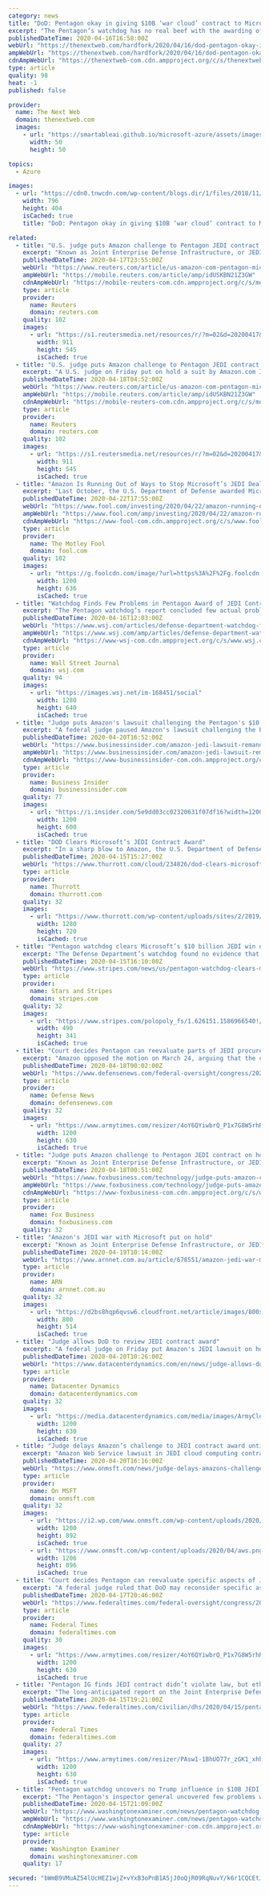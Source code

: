 ```yaml
---
category: news
title: "DoD: Pentagon okay in giving $10B ‘war cloud’ contract to Microsoft over Amazon"
excerpt: "The Pentagon’s watchdog has no real beef with the awarding of a $10 billion ‘war cloud’ contract to Microsoft over Amazon, despite admitting it can’t completely prove that Trump‘s White House didn’t interfere. In a massive 313-page report released Wednesday, the Defense Department‘s (DoD) inspector general deemed the contract’s ..."
publishedDateTime: 2020-04-16T16:58:00Z
webUrl: "https://thenextweb.com/hardfork/2020/04/16/dod-pentagon-okay-in-giving-10b-war-cloud-contract-to-microsoft-over-amazon/"
ampWebUrl: "https://thenextweb.com/hardfork/2020/04/16/dod-pentagon-okay-in-giving-10b-war-cloud-contract-to-microsoft-over-amazon/amp/"
cdnAmpWebUrl: "https://thenextweb-com.cdn.ampproject.org/c/s/thenextweb.com/hardfork/2020/04/16/dod-pentagon-okay-in-giving-10b-war-cloud-contract-to-microsoft-over-amazon/amp/"
type: article
quality: 98
heat: -1
published: false

provider:
  name: The Next Web
  domain: thenextweb.com
  images:
    - url: "https://smartableai.github.io/microsoft-azure/assets/images/organizations/thenextweb.com-50x50.jpg"
      width: 50
      height: 50

topics:
  - Azure

images:
  - url: "https://cdn0.tnwcdn.com/wp-content/blogs.dir/1/files/2018/11/Amazon-cloud-796x404.jpg"
    width: 796
    height: 404
    isCached: true
    title: "DoD: Pentagon okay in giving $10B ‘war cloud’ contract to Microsoft over Amazon"

related:
  - title: "U.S. judge puts Amazon challenge to Pentagon JEDI contract on hold"
    excerpt: "Known as Joint Enterprise Defense Infrastructure, or JEDI, the cloud computing contract is intended ... namely “the merits of its argument that the DOD improperly evaluated” Microsoft’s data storage in one price scenario. She said Amazon is likely ..."
    publishedDateTime: 2020-04-17T23:55:00Z
    webUrl: "https://www.reuters.com/article/us-amazon-com-pentagon-microsoft/u-s-judge-puts-amazon-challenge-to-pentagon-jedi-contract-on-hold-idUSKBN21Z3GW?feedType=RSS&feedName=businessNews"
    ampWebUrl: "https://mobile.reuters.com/article/amp/idUSKBN21Z3GW"
    cdnAmpWebUrl: "https://mobile-reuters-com.cdn.ampproject.org/c/s/mobile.reuters.com/article/amp/idUSKBN21Z3GW"
    type: article
    provider:
      name: Reuters
      domain: reuters.com
    quality: 102
    images:
      - url: "https://s1.reutersmedia.net/resources/r/?m=02&d=20200417&t=2&i=1515553285&w=&fh=545px&fw=&ll=&pl=&sq=&r=LYNXMPEG3G2CA"
        width: 911
        height: 545
        isCached: true
  - title: "U.S. judge puts Amazon challenge to Pentagon JEDI contract on hold"
    excerpt: "A U.S. judge on Friday put on hold a suit by Amazon.com Inc (AMZN.O) challenging the Pentagon’s decision to award a $10 billion contract to Microsoft Corp (MSFT.O). Judge Patricia E. Campbell-Smith granted the Pentagon’s request to halt further action on the lawsuit to allow the military to reconsider aspects of the decision being challenged by Amazon,"
    publishedDateTime: 2020-04-18T04:52:00Z
    webUrl: "https://www.reuters.com/article/us-amazon-com-pentagon-microsoft-idUSKBN21Z3GW"
    ampWebUrl: "https://mobile.reuters.com/article/amp/idUSKBN21Z3GW"
    cdnAmpWebUrl: "https://mobile-reuters-com.cdn.ampproject.org/c/s/mobile.reuters.com/article/amp/idUSKBN21Z3GW"
    type: article
    provider:
      name: Reuters
      domain: reuters.com
    quality: 102
    images:
      - url: "https://s1.reutersmedia.net/resources/r/?m=02&d=20200417&t=2&i=1515553285&w=&fh=545px&fw=&ll=&pl=&sq=&r=LYNXMPEG3G2CA"
        width: 911
        height: 545
        isCached: true
  - title: "Amazon Is Running Out of Ways to Stop Microsoft’s JEDI Deal"
    excerpt: "Last October, the U.S. Department of Defense awarded Microsoft (NASDAQ:MSFT) its coveted Joint Enterprise Defense Infrastructure (JEDI) cloud contract. The deal, which will be worth up to $10 billion over the next 10 years, allows Microsoft to provide cloud infrastructure services for the Pentagon's business and mission operations. The JEDI ..."
    publishedDateTime: 2020-04-22T17:55:00Z
    webUrl: "https://www.fool.com/investing/2020/04/22/amazon-running-out-ways-stop-microsoft-jedi-deal.aspx"
    ampWebUrl: "https://www.fool.com/amp/investing/2020/04/22/amazon-running-out-ways-stop-microsoft-jedi-deal.aspx"
    cdnAmpWebUrl: "https://www-fool-com.cdn.ampproject.org/c/s/www.fool.com/amp/investing/2020/04/22/amazon-running-out-ways-stop-microsoft-jedi-deal.aspx"
    type: article
    provider:
      name: The Motley Fool
      domain: fool.com
    quality: 102
    images:
      - url: "https://g.foolcdn.com/image/?url=https%3A%2F%2Fg.foolcdn.com%2Feditorial%2Fimages%2F569046%2Fgettyimages-529769841.jpg&w=1200&op=resize"
        width: 1200
        height: 636
        isCached: true
  - title: "Watchdog Finds Few Problems in Pentagon Award of JEDI Contract to Microsoft Over Amazon"
    excerpt: "The Pentagon watchdog’s report concluded few actual problems occurred in awarding the hotly disputed JEDI cloud-computing contract, in a victory for Microsoft."
    publishedDateTime: 2020-04-16T12:03:00Z
    webUrl: "https://www.wsj.com/articles/defense-department-watchdog-finds-few-problems-in-awarding-jedi-contract-to-microsoft-over-amazon-11586960694"
    ampWebUrl: "https://www.wsj.com/amp/articles/defense-department-watchdog-finds-few-problems-in-awarding-jedi-contract-to-microsoft-over-amazon-11586960694"
    cdnAmpWebUrl: "https://www-wsj-com.cdn.ampproject.org/c/s/www.wsj.com/amp/articles/defense-department-watchdog-finds-few-problems-in-awarding-jedi-contract-to-microsoft-over-amazon-11586960694"
    type: article
    provider:
      name: Wall Street Journal
      domain: wsj.com
    quality: 94
    images:
      - url: "https://images.wsj.net/im-168451/social"
        width: 1280
        height: 640
        isCached: true
  - title: "Judge puts Amazon's lawsuit challenging the Pentagon's $10 billion cloud contract award to Microsoft on hold until August"
    excerpt: "A federal judge paused Amazon's lawsuit challenging the Pentagon's decision to award a $10 billion Pentagon cloud computing contract to Microsoft."
    publishedDateTime: 2020-04-20T16:52:00Z
    webUrl: "https://www.businessinsider.com/amazon-jedi-lawsuit-remand-microsoft-2020-4"
    ampWebUrl: "https://www.businessinsider.com/amazon-jedi-lawsuit-remand-microsoft-2020-4?amp"
    cdnAmpWebUrl: "https://www-businessinsider-com.cdn.ampproject.org/c/s/www.businessinsider.com/amazon-jedi-lawsuit-remand-microsoft-2020-4?amp"
    type: article
    provider:
      name: Business Insider
      domain: businessinsider.com
    quality: 77
    images:
      - url: "https://i.insider.com/5e9dd03cc02320631f07df16?width=1200&format=jpeg"
        width: 1200
        height: 600
        isCached: true
  - title: "DOD Clears Microsoft’s JEDI Contract Award"
    excerpt: "In a sharp blow to Amazon, the U.S. Department of Defense found that Microsoft’s $10 billion Joint Enterprise Defense Infrastructure (JEDI) contract award was correct after an extensive review. “We believe the evidence we received showed that the DOD personnel who evaluated the contract proposals and awarded Microsoft the JEDI Cloud ..."
    publishedDateTime: 2020-04-15T15:27:00Z
    webUrl: "https://www.thurrott.com/cloud/234826/dod-clears-microsofts-jedi-contract-award"
    type: article
    provider:
      name: Thurrott
      domain: thurrott.com
    quality: 32
    images:
      - url: "https://www.thurrott.com/wp-content/uploads/sites/2/2019/10/us-pentagon.jpg"
        width: 1280
        height: 720
        isCached: true
  - title: "Pentagon watchdog clears Microsoft’s $10 billion JEDI win over Amazon"
    excerpt: "The Defense Department’s watchdog found no evidence that the Pentagon’s controversial decision to award a $10 billion cloud-computing contract to Microsoft was the result of interference from President Donald Trump,"
    publishedDateTime: 2020-04-15T16:10:00Z
    webUrl: "https://www.stripes.com/news/us/pentagon-watchdog-clears-microsoft-s-10-billion-jedi-win-over-amazon-1.626150"
    type: article
    provider:
      name: Stars and Stripes
      domain: stripes.com
    quality: 32
    images:
      - url: "https://www.stripes.com/polopoly_fs/1.626151.1586966540!/image/image.jpg_gen/derivatives/landscape_490/image.jpg"
        width: 490
        height: 341
        isCached: true
  - title: "Court decides Pentagon can reevaluate parts of JEDI procurement"
    excerpt: "Amazon opposed the motion on March 24, arguing that the corrective action proposed by the department would “preserve\" Microsoft’s award. Microsoft won the controversial contract over Amazon in October 2019. In a statement, Defense Department spokesperson Lt. Col. Robert Carver said the department was “pleased” and will initiate correcti ..."
    publishedDateTime: 2020-04-18T00:02:00Z
    webUrl: "https://www.defensenews.com/federal-oversight/congress/2020/04/17/court-decides-pentagon-can-reevaluate-specific-aspects-of-jedi-procurement/"
    type: article
    provider:
      name: Defense News
      domain: defensenews.com
    quality: 32
    images:
      - url: "https://www.armytimes.com/resizer/4oY6QYiwbrQ_P1x7G8W5rhRChq4=/1200x630/filters:quality(100)/arc-anglerfish-arc2-prod-mco.s3.amazonaws.com/public/YF6HUO4ZSVD2HL4ULQM3SV46UM.jpg"
        width: 1200
        height: 630
        isCached: true
  - title: "Judge puts Amazon challenge to Pentagon JEDI contract on hold"
    excerpt: "Known as Joint Enterprise Defense Infrastructure, or JEDI, the cloud computing contract is intended to give the military better access to data and technology from remote locations."
    publishedDateTime: 2020-04-18T00:51:00Z
    webUrl: "https://www.foxbusiness.com/technology/judge-puts-amazon-challenge-to-pentagon-jedi-contract-on-hold"
    ampWebUrl: "https://www.foxbusiness.com/technology/judge-puts-amazon-challenge-to-pentagon-jedi-contract-on-hold.amp"
    cdnAmpWebUrl: "https://www-foxbusiness-com.cdn.ampproject.org/c/s/www.foxbusiness.com/technology/judge-puts-amazon-challenge-to-pentagon-jedi-contract-on-hold.amp"
    type: article
    provider:
      name: Fox Business
      domain: foxbusiness.com
    quality: 32
  - title: "Amazon's JEDI war with Microsoft put on hold"
    excerpt: "Known as Joint Enterprise Defense Infrastructure, or JEDI, the cloud computing contract is intended to give the military ... namely \"the merits of its argument that the DOD [Department of Defense] improperly evaluated\" Microsoft's data storage in one price scenario. She said Amazon is likely to show that Microsoft's scenario was not ..."
    publishedDateTime: 2020-04-19T10:14:00Z
    webUrl: "https://www.arnnet.com.au/article/678551/amazon-jedi-war-microsoft-put-hold/"
    type: article
    provider:
      name: ARN
      domain: arnnet.com.au
    quality: 32
    images:
      - url: "https://d2bs8hqp6qvsw6.cloudfront.net/article/images/800x800/promoted_content/promo/pentagon.jpg"
        width: 800
        height: 514
        isCached: true
  - title: "Judge allows DoD to review JEDI contract award"
    excerpt: "A federal judge on Friday put Amazon's JEDI lawsuit on hold to allow the Department of Defense to review the major military cloud contract. The Joint Enterprise Defense Infrastructure contract was awarded to Microsoft in October, but Amazon claims the decision was full of \"egregious errors\" due to \"improper pressure from President Donald Trump ..."
    publishedDateTime: 2020-04-20T10:26:00Z
    webUrl: "https://www.datacenterdynamics.com/en/news/judge-allows-dod-review-jedi-contract-award/"
    type: article
    provider:
      name: Datacenter Dynamics
      domain: datacenterdynamics.com
    quality: 32
    images:
      - url: "https://media.datacenterdynamics.com/media/images/ArmyCloud.2e16d0ba.fill-1200x630.jpg"
        width: 1200
        height: 630
        isCached: true
  - title: "Judge delays Amazon’s challenge to JEDI contract award until August"
    excerpt: "Amazon Web Service lawsuit in JEDI cloud computing contract dispute put on hold pending further review by the Pentagon"
    publishedDateTime: 2020-04-20T16:16:00Z
    webUrl: "https://www.onmsft.com/news/judge-delays-amazons-challenge-to-jedi-contract-award-until-august"
    type: article
    provider:
      name: On MSFT
      domain: onmsft.com
    quality: 32
    images:
      - url: "https://i2.wp.com/www.onmsft.com/wp-content/uploads/2020/04/aws.png?fit=1200%2C892&ssl=1"
        width: 1200
        height: 892
        isCached: true
      - url: "https://www.onmsft.com/wp-content/uploads/2020/04/aws.png"
        width: 1206
        height: 896
        isCached: true
  - title: "Court decides Pentagon can reevaluate specific aspects of JEDI procurement"
    excerpt: "A federal judge ruled that DoD may reconsider specific aspects of the JEDI cloud. (moodboard) A federal judge will allow the DoD to reconsider ... Amazon opposed the motion on March 24, arguing that the corrective action proposed by the department would “preserve\" Microsoft’s award. Microsoft won the controversial contract over Amazon ..."
    publishedDateTime: 2020-04-17T20:46:00Z
    webUrl: "https://www.federaltimes.com/federal-oversight/congress/2020/04/17/court-decides-pentagon-can-reevaluate-specific-aspects-of-jedi-procurement/"
    type: article
    provider:
      name: Federal Times
      domain: federaltimes.com
    quality: 30
    images:
      - url: "https://www.armytimes.com/resizer/4oY6QYiwbrQ_P1x7G8W5rhRChq4=/1200x630/filters:quality(100)/arc-anglerfish-arc2-prod-mco.s3.amazonaws.com/public/YF6HUO4ZSVD2HL4ULQM3SV46UM.jpg"
        width: 1200
        height: 630
        isCached: true
  - title: "Pentagon IG finds JEDI contract didn’t violate law, but ethical questions remain"
    excerpt: "The long-anticipated report on the Joint Enterprise Defense Infrastructure (JEDI) cloud contract, which was awarded to Microsoft over Amazon Web Services in October, found that while the Pentagon ..."
    publishedDateTime: 2020-04-15T19:21:00Z
    webUrl: "https://www.federaltimes.com/civilian/dhs/2020/04/15/pentagon-ig-finds-jedi-contract-didnt-violate-law-but-ethical-questions-remain/"
    type: article
    provider:
      name: Federal Times
      domain: federaltimes.com
    quality: 27
    images:
      - url: "https://www.armytimes.com/resizer/PAsw1-1BhUO77r_zGK1_xhhGs3o=/1200x630/filters:quality(100)/arc-anglerfish-arc2-prod-mco.s3.amazonaws.com/public/WXVIJLL7IBHTZAHBV5NQLHTO4Y.jpg"
        width: 1200
        height: 630
        isCached: true
  - title: "Pentagon watchdog uncovers no Trump influence in $10B JEDI contract awarded to Microsoft over Amazon"
    excerpt: "The Pentagon's inspector general uncovered few problems with the hotly contested $10 billion JEDI cloud-computing contract given to Microsoft but was not able to assess assertions of ethical misconduct due to limited cooperation by the White House."
    publishedDateTime: 2020-04-15T21:09:00Z
    webUrl: "https://www.washingtonexaminer.com/news/pentagon-watchdog-uncovers-no-trump-influence-in-10b-jedi-contract-awarded-to-microsoft-over-amazon"
    ampWebUrl: "https://www.washingtonexaminer.com/news/pentagon-watchdog-uncovers-no-trump-influence-in-10b-jedi-contract-awarded-to-microsoft-over-amazon?_amp=true"
    cdnAmpWebUrl: "https://www-washingtonexaminer-com.cdn.ampproject.org/c/s/www.washingtonexaminer.com/news/pentagon-watchdog-uncovers-no-trump-influence-in-10b-jedi-contract-awarded-to-microsoft-over-amazon?_amp=true"
    type: article
    provider:
      name: Washington Examiner
      domain: washingtonexaminer.com
    quality: 17

secured: "bWmB9VMuAZ54lUcHEZ1wjZ+vYxB3oPnB1A5jJ0oQjR09RqNuvY/k6r1CQCEtJZM6DrOIjGIizafC/ycpO3oLVw98JzHfuazsqf1324hRODJ/bIEHpz99B40kRdgLV4Vg30kY+jbjdOCi9APFUsTQkshkO3j9GJ7woGtu/FWQfzkZavB1ljb/Vw2FAClIKgAvGdrgQPwiDIijYrw19CoRxqO01JY3OfTJmcIJG2ZU5xWX/Bm+U35hbKSgwjPuPA0rWlRdu+9rsp5Tu+5tmciyCiCQWe00aCcu64FGmjzLNnsqWLAIiVMYc0/dUvB03OtHvF+cOcpXSI+6UYy8UecuNxUM5p2PSI4Icqb/1EyvpQ2u8A+2v5NF66+jOCPAIhLUvX/4dLnqqnnpkvfZ4ew07syfb1uTouV+b5hbxkcvBVckrNsvIrDfV2MZFpDO4xnGRvpVi+UWHVPxyjauRN+GEmQyuvvbm0XqsjWGMEZYP2w=;LIuJ2xn2CytOt44O9kiJXQ=="
---
```



